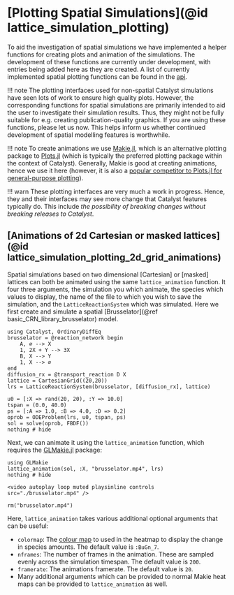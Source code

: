 # [Plotting Spatial Simulations](@id lattice_simulation_plotting)

To aid the investigation of spatial simulations we have implemented a helper functions for creating plots and animation of the simulations. The development of these functions are currently under development, with entries being added here as they are created. A list of currently implemented spatial plotting functions can be found in the [api](@ref ).

!!! note
    The plotting interfaces used for non-spatial Catalyst simulations have seen lots of work to ensure high quality plots. However, the corresponding functions for spatial simulations are primarily intended to aid the user to investigate their simulation results. Thus, they might not be fully suitable for e.g. creating publication-quality graphics. If you are using these functions, please let us now. This helps inform us whether continued development of spatial modelling features is worthwhile. 

!!! note
    To create animations we use [Makie.jl](https://docs.makie.org/stable/), which is an alternative plotting package to [Plots.jl](https://github.com/JuliaPlots/Plots.jl) (which is typically the preferred plotting package within the context of Catalyst). Generally, Makie is good at creating animations, hence we use it here (however, it is also a [popular competitor to Plots.jl for general-purpose plotting](https://juliapackagecomparisons.github.io/pages/plotting/)). 

!!! warn
    These plotting interfaces are very much a work in progress. Hence, they and their interfaces may see more change that Catalyst features typically do. This include *the possibility of breaking changes without breaking releases to Catalyst*.

## [Animations of 2d Cartesian or masked lattices](@id lattice_simulation_plotting_2d_grid_animations)
Spatial simulations based on two dimensional [Cartesian] or [masked] lattices can both be animated using the same `lattice_animation` function. It four three arguments, the simulation you which animate, the species which values to display, the name of the file to which you wish to save the simulation, and the `LatticeReactionSystem` which was simulated. Here we first create and simulate a spatial [Brusselator](@ref basic_CRN_library_brusselator) model.
```@example lattice_plotting
using Catalyst, OrdinaryDiffEq
brusselator = @reaction_network begin
    A, ∅ --> X
    1, 2X + Y --> 3X
    B, X --> Y
    1, X --> ∅
end
diffusion_rx = @transport_reaction D X
lattice = CartesianGrid((20,20))
lrs = LatticeReactionSystem(brusselator, [diffusion_rx], lattice)

u0 = [:X => rand(20, 20), :Y => 10.0]
tspan = (0.0, 40.0)
ps = [:A => 1.0, :B => 4.0, :D => 0.2]
oprob = ODEProblem(lrs, u0, tspan, ps)
sol = solve(oprob, FBDF())
nothing # hide
```
Next, we can animate it using the `lattice_animation` function, which requires the [GLMakie.jl](https://github.com/JuliaPlots/GLMakie.jl) package:
```@example lattice_plotting
using GLMakie
lattice_animation(sol, :X, "brusselator.mp4", lrs)
nothing # hide
```
```@raw html
<video autoplay loop muted playsinline controls src="./brusselator.mp4" />
```
```@example lattice_plotting
rm("brusselator.mp4")
```

Here, `lattice_animation` takes various additional optional arguments that can be useful:
- `colormap`: The [colour map](https://docs.makie.org/v0.21/explanations/colors#misc) to used in the heatmap to display the change in species amounts. The default value is `:BuGn_7`.
- `nframes`: The number of frames in the animation. These are sampled evenly across the simulation timespan. The default value is `200`.
- `framerate`: The animations framerate. The default value is `20`.
- Many additional arguments which can be provided to normal Makie heat maps can be provided to `lattice_animation` as well.